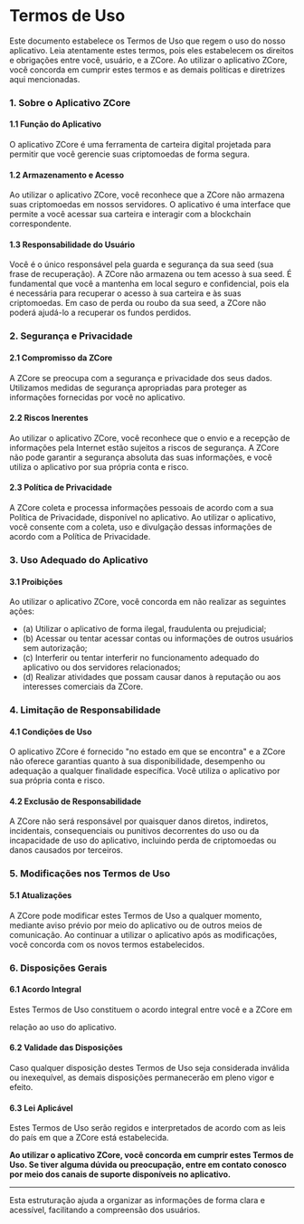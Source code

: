 # Termos de Uso

Este documento estabelece os Termos de Uso que regem o uso do nosso aplicativo. Leia atentamente estes termos, pois eles estabelecem os direitos e obrigações entre você, usuário, e a ZCore. Ao utilizar o aplicativo ZCore, você concorda em cumprir estes termos e as demais políticas e diretrizes aqui mencionadas.

### 1. Sobre o Aplicativo ZCore <a href="#1-sobre-o-aplicativo-zcore" id="1-sobre-o-aplicativo-zcore"></a>

#### 1.1 Função do Aplicativo <a href="#1-1-fun-o-do-aplicativo" id="1-1-fun-o-do-aplicativo"></a>

O aplicativo ZCore é uma ferramenta de carteira digital projetada para permitir que você gerencie suas criptomoedas de forma segura.

#### 1.2 Armazenamento e Acesso <a href="#1-2-armazenamento-e-acesso" id="1-2-armazenamento-e-acesso"></a>

Ao utilizar o aplicativo ZCore, você reconhece que a ZCore não armazena suas criptomoedas em nossos servidores. O aplicativo é uma interface que permite a você acessar sua carteira e interagir com a blockchain correspondente.

#### 1.3 Responsabilidade do Usuário <a href="#1-3-responsabilidade-do-usu-rio" id="1-3-responsabilidade-do-usu-rio"></a>

Você é o único responsável pela guarda e segurança da sua seed (sua frase de recuperação). A ZCore não armazena ou tem acesso à sua seed. É fundamental que você a mantenha em local seguro e confidencial, pois ela é necessária para recuperar o acesso à sua carteira e às suas criptomoedas. Em caso de perda ou roubo da sua seed, a ZCore não poderá ajudá-lo a recuperar os fundos perdidos.

### 2. Segurança e Privacidade <a href="#2-seguran-a-e-privacidade" id="2-seguran-a-e-privacidade"></a>

#### 2.1 Compromisso da ZCore <a href="#2-1-compromisso-da-zcore" id="2-1-compromisso-da-zcore"></a>

A ZCore se preocupa com a segurança e privacidade dos seus dados. Utilizamos medidas de segurança apropriadas para proteger as informações fornecidas por você no aplicativo.

#### 2.2 Riscos Inerentes <a href="#2-2-riscos-inerentes" id="2-2-riscos-inerentes"></a>

Ao utilizar o aplicativo ZCore, você reconhece que o envio e a recepção de informações pela Internet estão sujeitos a riscos de segurança. A ZCore não pode garantir a segurança absoluta das suas informações, e você utiliza o aplicativo por sua própria conta e risco.

#### 2.3 Política de Privacidade <a href="#2-3-pol-tica-de-privacidade" id="2-3-pol-tica-de-privacidade"></a>

A ZCore coleta e processa informações pessoais de acordo com a sua Política de Privacidade, disponível no aplicativo. Ao utilizar o aplicativo, você consente com a coleta, uso e divulgação dessas informações de acordo com a Política de Privacidade.

### 3. Uso Adequado do Aplicativo <a href="#3-uso-adequado-do-aplicativo" id="3-uso-adequado-do-aplicativo"></a>

#### 3.1 Proibições <a href="#3-1-proibi-es" id="3-1-proibi-es"></a>

Ao utilizar o aplicativo ZCore, você concorda em não realizar as seguintes ações:

* (a) Utilizar o aplicativo de forma ilegal, fraudulenta ou prejudicial;
* (b) Acessar ou tentar acessar contas ou informações de outros usuários sem autorização;
* (c) Interferir ou tentar interferir no funcionamento adequado do aplicativo ou dos servidores relacionados;
* (d) Realizar atividades que possam causar danos à reputação ou aos interesses comerciais da ZCore.

### 4. Limitação de Responsabilidade <a href="#4-limita-o-de-responsabilidade" id="4-limita-o-de-responsabilidade"></a>

#### 4.1 Condições de Uso <a href="#4-1-condi-es-de-uso" id="4-1-condi-es-de-uso"></a>

O aplicativo ZCore é fornecido "no estado em que se encontra" e a ZCore não oferece garantias quanto à sua disponibilidade, desempenho ou adequação a qualquer finalidade específica. Você utiliza o aplicativo por sua própria conta e risco.

#### 4.2 Exclusão de Responsabilidade <a href="#4-2-exclus-o-de-responsabilidade" id="4-2-exclus-o-de-responsabilidade"></a>

A ZCore não será responsável por quaisquer danos diretos, indiretos, incidentais, consequenciais ou punitivos decorrentes do uso ou da incapacidade de uso do aplicativo, incluindo perda de criptomoedas ou danos causados por terceiros.

### 5. Modificações nos Termos de Uso <a href="#5-modifica-es-nos-termos-de-uso" id="5-modifica-es-nos-termos-de-uso"></a>

#### 5.1 Atualizações <a href="#5-1-atualiza-es" id="5-1-atualiza-es"></a>

A ZCore pode modificar estes Termos de Uso a qualquer momento, mediante aviso prévio por meio do aplicativo ou de outros meios de comunicação. Ao continuar a utilizar o aplicativo após as modificações, você concorda com os novos termos estabelecidos.

### 6. Disposições Gerais <a href="#6-disposi-es-gerais" id="6-disposi-es-gerais"></a>

#### 6.1 Acordo Integral <a href="#6-1-acordo-integral" id="6-1-acordo-integral"></a>

Estes Termos de Uso constituem o acordo integral entre você e a ZCore em

relação ao uso do aplicativo.

#### 6.2 Validade das Disposições <a href="#6-2-validade-das-disposi-es" id="6-2-validade-das-disposi-es"></a>

Caso qualquer disposição destes Termos de Uso seja considerada inválida ou inexequível, as demais disposições permanecerão em pleno vigor e efeito.

#### 6.3 Lei Aplicável <a href="#6-3-lei-aplic-vel" id="6-3-lei-aplic-vel"></a>

Estes Termos de Uso serão regidos e interpretados de acordo com as leis do país em que a ZCore está estabelecida.

**Ao utilizar o aplicativo ZCore, você concorda em cumprir estes Termos de Uso. Se tiver alguma dúvida ou preocupação, entre em contato conosco por meio dos canais de suporte disponíveis no aplicativo.**

***

Esta estruturação ajuda a organizar as informações de forma clara e acessível, facilitando a compreensão dos usuários.
